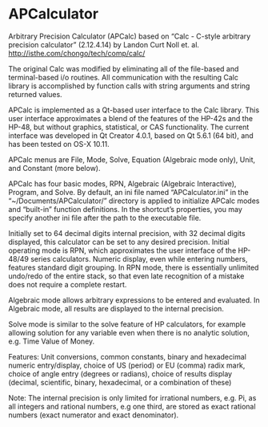 # APCalculator

Arbitrary Precision Calculator (APCalc)
based on “Calc - C-style arbitrary precision calculator” (2.12.4.14)
by Landon Curt Noll et. al.
http://isthe.com/chongo/tech/comp/calc/

The original Calc was modified by eliminating all of the file-based and terminal-based i/o routines. All communication with the resulting Calc library is accomplished by function calls with string arguments and string returned values.

APCalc is implemented as a Qt-based user interface to the Calc library. This user interface approximates a blend of the features of the HP-42s and the HP-48, but without graphics, statistical, or CAS functionality. The current interface was developed in Qt Creator 4.0.1, based on Qt 5.6.1 (64 bit), and has been tested on OS-X 10.11.

APCalc menus are File, Mode, Solve, Equation (Algebraic mode only), Unit, and Constant (more below).

APCalc has four basic modes, RPN, Algebraic (Algebraic Interactive), Program, and Solve. By default, an ini file named “APCalculator.ini” in the “~/Documents/APCalculator/” directory is applied to initialize APCalc modes and “built-in” function definitions. In the shortcut’s properties, you may specify another ini file after the path to the executable file.

<p>Initially set to 64 decimal digits internal precision, with 32 decimal digits displayed, this calculator can be set to any desired precision. Initial operating mode is RPN, which approximates the user interface of the HP-48/49 series calculators. Numeric display, even while entering numbers, features standard digit grouping. In RPN mode, there is essentially unlimited undo/redo of the entire stack, so that even late recognition of a mistake does not require a complete restart.</p>

<p>Algebraic mode allows arbitrary expressions to be entered and evaluated. In Algebraic mode, all results are displayed to the internal precision.</p>

<p>Solve mode is similar to the solve feature of HP calculators, for example allowing solution for any variable even when there is no analytic solution, e.g. Time Value of Money.</p>

<p>Features: Unit conversions, common constants, binary and hexadecimal numeric entry/display, choice of US (period) or EU (comma) radix mark, choice of angle entry (degrees or radians), choice of results display (decimal, scientific, binary, hexadecimal, or a combination of these)</p>

<p>Note: The internal precision is only limited for irrational numbers, e.g. Pi, as all integers and rational numbers, e.g one third, are stored as exact rational numbers (exact numerator and exact denominator).</p>


